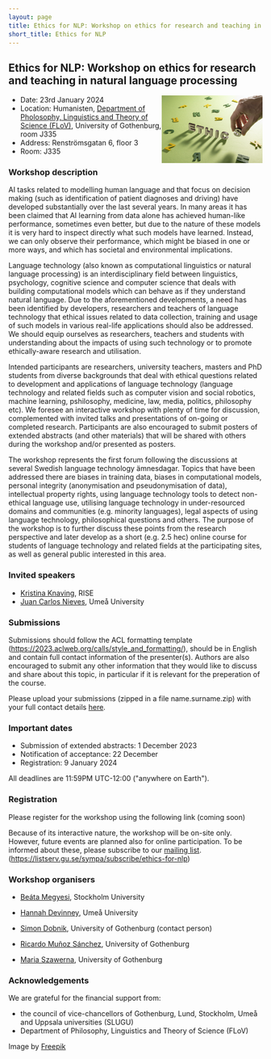 ```yaml
---
layout: page
title: Ethics for NLP: Workshop on ethics for research and teaching in natural language processing
short_title: Ethics for NLP
---
```

## Ethics for NLP: Workshop on ethics for research and teaching in natural language processing

<img align="right" width="200" src="ethics-for-nlp-480.jpg"/>

* Date: 23rd January 2024
* Location: Humanisten, [Department of Pholosophy, Linguistics and Theory of Science (FLoV)](https://www.gu.se/flov/om-oss/kontakt), University of Gothenburg, room J335
* Address: Renströmsgatan 6, floor 3
* Room: J335

### Workshop description

AI tasks related to modelling human language and that focus on decision making (such as identification of patient diagnoses and driving) have developed substantially over the last several years. In many areas it has been claimed that AI learning from data alone has achieved human-like performance, sometimes even better, but due to the nature of these models it is very hard to inspect directly what such models have learned. Instead, we can only observe their performance, which might be biased in one or more ways, and which has societal and environmental implications.

Language technology (also known as computational linguistics or natural language processing) is an interdisciplinary field between linguistics, psychology, cognitive science and computer science that deals with building computational models which can behave as if they understand natural language. Due to the aforementioned developments, a need has been identified by developers, researchers and teachers of language technology that ethical issues related to data collection, training and usage of such models in various real-life applications should also be addressed. We should equip  ourselves as researchers, teachers and students with understanding about the impacts of using such technology or to promote ethically-aware research and utilisation.

Intended participants are researchers, university teachers, masters and PhD students from diverse backgrounds that deal with ethical questions related to development and applications of language technology (language technology and related fields such as computer vision and social robotics, machine learning, pshilosophy, medicine, law, media, politics, philosophy etc). We foresee an interactive workshop with plenty of time for discussion, complemented with invited talks and presentations of on-going or completed research. Participants are also encouraged to submit posters of extended abstracts (and other materials) that will be shared with others during the workshop and/or presented as posters.

The workshop represents the first forum following the discussions at several Swedish language technology ämnesdagar. Topics that have been addressed there are biases in training data, biases in computational models, personal integrity (anonymisation and pseudonymisation of data), intellectual property rights, using language technology tools to detect non-ethical language use, utilising language technology in under-resourced domains and communities (e.g. minority languages), legal aspects of using language technology, philosophical questions and others. The purpose of the workshop is to further discuss these points from the research perspective and later develop as a short (e.g. 2.5 hec) online course for students of language technology and related fields at the participating sites, as well as general public interested in this area.

### Invited speakers

* [Kristina Knaving](https://www.ri.se/en/person/kristina-knaving), RISE
* [Juan Carlos Nieves](https://www.umu.se/personal/juan-carlos-nieves/), Umeå University

### Submissions

Submissions should follow the ACL formatting template (https://2023.aclweb.org/calls/style_and_formatting/), should be in English and contain full contact information of the presenter(s). Authors are also encouraged to submit any other information that they would like to discuss and share about this topic, in particular if it is relevant for the preperation of the course.

Please upload your submissions (zipped in a file name.surname.zip) with your full contact details [here](https://linux.dobnik.net/cloud/s/dwn7nmY68aEjatK).

### Important dates

* Submission of extended abstracts: 1 December 2023
* Notification of acceptance: 22 December
* Registration: 9 January 2024

All deadlines are 11:59PM UTC-12:00 ("anywhere on Earth").

### Registration

Please register for the workshop using the following link (coming soon)

Because of its interactive nature, the workshop will be on-site only. However, future events are planned also for online participation. To be informed about these, please subscribe to our [mailing list](https://listserv.gu.se/sympa/subscribe/ethics-for-nlp). (<https://listserv.gu.se/sympa/subscribe/ethics-for-nlp>)

### Workshop organisers

  - [Beáta Megyesi](https://www.su.se/english/profiles/beba5639-1.468162), Stockholm University

  - [Hannah Devinney](https://www.umu.se/en/staff/hannah-devinney/), Umeå University

  - [Simon Dobnik](https://www.gu.se/en/about/find-staff/simondobnik), University of Gothenburg (contact person)

  - [Ricardo Muñoz Sánchez](https://www.gu.se/en/about/find-staff/ricardomunozsanchez), University of Gothenburg
  
  - [Maria Szawerna](https://www.gu.se/en/about/find-staff/mariaszawerna), University of Gothenburg

### Acknowledgements

We are grateful for the financial support from:

  - the council of vice-chancellors of Gothenburg, Lund, Stockholm, Umeå and Uppsala universities (SLUGU)
  - Department of Philosophy, Linguistics and Theory of Science (FLoV)

Image by [Freepik](https://www.freepik.com/free-photo/still-life-illustrating-ethics-concept_26407551.htm)
